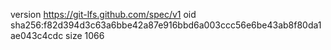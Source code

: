 version https://git-lfs.github.com/spec/v1
oid sha256:f82d394d3c63a6bbe42a87e916bbd6a003ccc56e6be43ab8f80da1ae043c4cdc
size 1066
